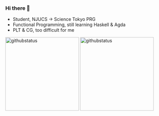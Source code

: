 ### Hi there 👋

- Student, NJUCS -> Science Tokyo PRG
- Functional Programming, still learning Haskell & Agda
- PLT & CG, too difficult for me

<p align="left">
<img alt="githubstatus" height='230' src="https://github-readme-stats-sigma-five.vercel.app/api?username=salty-Frankenstein&show_icons=true&layout=compact">
<img alt="githubstatus" height='230' src="https://github-readme-stats-sigma-five.vercel.app/api/top-langs/?username=salty-Frankenstein&hide=javascript,html,assembly">
</p>

<!--
**salty-Frankenstein/salty-Frankenstein** is a ✨ _special_ ✨ repository because its `README.md` (this file) appears on your GitHub profile.

Here are some ideas to get you started:

- 🔭 I’m currently working on ...
- 🌱 I’m currently learning ...
- 👯 I’m looking to collaborate on ...
- 🤔 I’m looking for help with ...
- 💬 Ask me about ...
- 📫 How to reach me: ...
- 😄 Pronouns: ...
- ⚡ Fun fact: ...
-->
